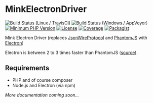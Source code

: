 # MinkElectronDriver
[![Build Status (Linux / TravisCI)](https://travis-ci.org/uuf6429/MinkElectronDriver.svg?branch=master)](https://travis-ci.org/uuf6429/MinkElectronDriver)
[![Build Status (Windows / AppVeyor)](https://ci.appveyor.com/api/projects/status/pwvnu62ihnl820vx?svg=true)](https://ci.appveyor.com/project/uuf6429/minkelectrondriver)
[![Minimum PHP Version](https://img.shields.io/badge/php-%3E%3D%205.5-8892BF.svg)](https://php.net/)
[![License](https://img.shields.io/badge/license-MIT-blue.svg)](https://raw.githubusercontent.com/uuf6429/MinkElectronDriver/master/LICENSE)
[![Coverage](https://codecov.io/gh/uuf6429/MinkElectronDriver/branch/master/graph/badge.svg)](https://codecov.io/github/uuf6429/MinkElectronDriver?branch=master)
[![Packagist](https://img.shields.io/packagist/v/uuf6429/mink-electron-driver.svg)](https://packagist.org/packages/uuf6429/mink-electron-driver)

Mink Electron Driver (replaces [JsonWireProtocol](https://github.com/SeleniumHQ/selenium/wiki/JsonWireProtocol) and [PhantomJS](http://phantomjs.org/) with [Electron](http://electron.atom.io/))

Electron is between 2 to 3 times faster than PhantomJS ([source](https://github.com/segmentio/nightmare/issues/484)).

## Requirements
- PHP and of course composer
- Node.js and Electron (via npm)

_More documentation coming soon..._
